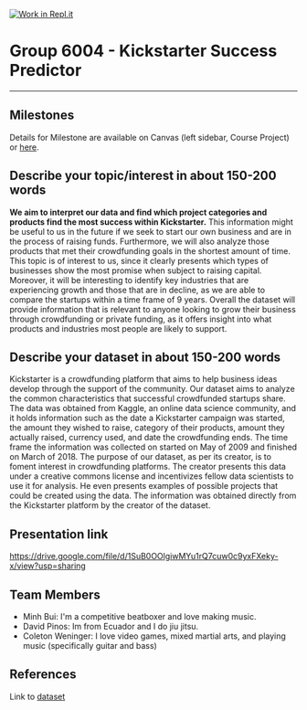 [![Work in Repl.it](https://classroom.github.com/assets/work-in-replit-14baed9a392b3a25080506f3b7b6d57f295ec2978f6f33ec97e36a161684cbe9.svg)](https://classroom.github.com/online_ide?assignment_repo_id=311545&assignment_repo_type=GroupAssignmentRepo)
# Group 6004 - Kickstarter Success Predictor
---

## Milestones

Details for Milestone are available on Canvas (left sidebar, Course Project) or [here](https://firas.moosvi.com/courses/data301/project/milestone01.html).

## Describe your topic/interest in about 150-200 words

**We aim to interpret our data and find which project categories and products find the most success within Kickstarter.** This information might be useful to us in the future if we seek to start our own business and are in the process of raising funds. Furthermore, we will also analyze those products that met their crowdfunding goals in the shortest amount of time. This topic is of interest to us, since it clearly presents which types of businesses show the most promise when subject to raising capital. Moreover, it will be interesting to identify key industries that are experiencing growth and those that are in decline, as we are able to compare the startups within a time frame of 9 years. Overall the dataset will provide information that is relevant to anyone looking to grow their business through crowdfunding or private funding, as it offers insight into what products and industries most people are likely to support. 



## Describe your dataset in about 150-200 words

Kickstarter is a crowdfunding platform that aims to help business ideas develop through the support of the community. Our dataset aims to analyze the common characteristics that successful crowdfunded startups share. The data was obtained from Kaggle, an online data science community, and it holds information such as  the date a Kickstarter campaign was started, the amount they wished to raise, category of their products, amount they actually raised, currency used, and date the crowdfunding ends.  The time frame the information was collected on started on May of 2009 and finished on March of 2018. The purpose of our dataset, as per its creator, is to foment interest in crowdfunding platforms. The creator presents this data under a creative commons license and incentivizes fellow data scientists to use it for analysis. He even presents examples of possible projects that could be created using the data. The information was obtained directly from the Kickstarter platform by the creator of the dataset. 

## Presentation link

https://drive.google.com/file/d/1SuB0OOlgiwMYu1rQ7cuw0c9yxFXeky-x/view?usp=sharing

## Team Members

- Minh Bui: I'm a competitive beatboxer and love making music.
- David Pinos: Im from Ecuador and I do jiu jitsu. 
- Coleton Weninger: I love video games, mixed martial arts, and playing music (specifically guitar and bass)

## References

Link to [dataset](https://www.kaggle.com/kemical/kickstarter-projects)
